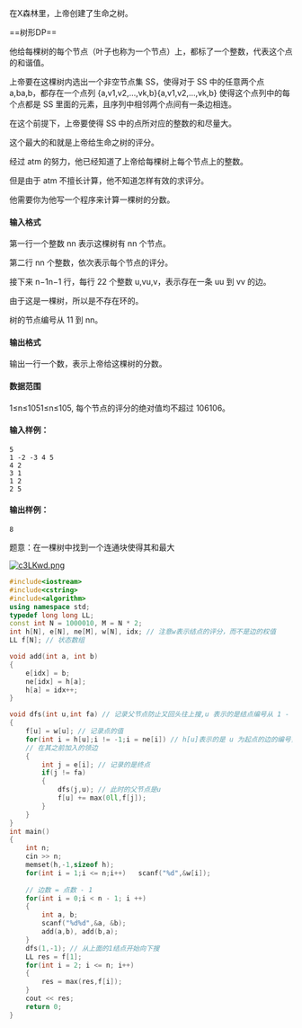 在X森林里，上帝创建了生命之树。

==树形DP==



他给每棵树的每个节点（叶子也称为一个节点）上，都标了一个整数，代表这个点的和谐值。

上帝要在这棵树内选出一个非空节点集 SS，使得对于 SS 中的任意两个点 a,ba,b，都存在一个点列 {a,v1,v2,…,vk,b}{a,v1,v2,…,vk,b} 使得这个点列中的每个点都是 SS 里面的元素，且序列中相邻两个点间有一条边相连。

在这个前提下，上帝要使得 SS 中的点所对应的整数的和尽量大。

这个最大的和就是上帝给生命之树的评分。

经过 atm 的努力，他已经知道了上帝给每棵树上每个节点上的整数。

但是由于 atm 不擅长计算，他不知道怎样有效的求评分。

他需要你为他写一个程序来计算一棵树的分数。

#### 输入格式

第一行一个整数 nn 表示这棵树有 nn 个节点。

第二行 nn 个整数，依次表示每个节点的评分。

接下来 n−1n−1 行，每行 22 个整数 u,vu,v，表示存在一条 uu 到 vv 的边。

由于这是一棵树，所以是不存在环的。

树的节点编号从 11 到 nn。

#### 输出格式

输出一行一个数，表示上帝给这棵树的分数。

#### 数据范围

1≤n≤1051≤n≤105,
每个节点的评分的绝对值均不超过 106106。

#### 输入样例：

```
5
1 -2 -3 4 5
4 2
3 1
1 2
2 5
```

#### 输出样例：

```
8
```



题意：在一棵树中找到一个连通块使得其和最大	

<a href="https://imgtu.com/i/c3LKwd"><img src="https://z3.ax1x.com/2021/04/07/c3LKwd.png" alt="c3LKwd.png" border="0" /></a>

```c++
#include<iostream>
#include<cstring>
#include<algorithm>
using namespace std;
typedef long long LL;
const int N = 1000010, M = N * 2;
int h[N], e[N], ne[M], w[N], idx; // 注意w表示结点的评分，而不是边的权值
LL f[N]; // 状态数组

void add(int a, int b)
{
    e[idx] = b;
    ne[idx] = h[a];
    h[a] = idx++;
}

void dfs(int u,int fa) // 记录父节点防止又回头往上搜,u 表示的是结点编号从 1 - n
{
    f[u] = w[u]; // 记录点的值
    for(int i = h[u];i != -1;i = ne[i]) // h[u]表示的是 u 为起点的边的编号，再用ne[i]找到上一个以 u 为起点的编号，直到找到所有
    // 在其之前加入的领边
    {
        int j = e[i]; // 记录的是终点
        if(j != fa)
        {
            dfs(j,u); // 此时的父节点是u
            f[u] += max(0ll,f[j]);
        }
    }
}
int main()
{
    int n; 
    cin >> n;
    memset(h,-1,sizeof h);
    for(int i = 1;i <= n;i++)   scanf("%d",&w[i]);
    
    // 边数 = 点数 - 1
    for(int i = 0;i < n - 1; i ++)
    {
        int a, b;
        scanf("%d%d",&a, &b);
        add(a,b), add(b,a);
    }
    dfs(1,-1); // 从上面的1结点开始向下搜
    LL res = f[1];
    for(int i = 2; i <= n; i++)
    {
        res = max(res,f[i]);
    }
    cout << res;
    return 0;
}
```

